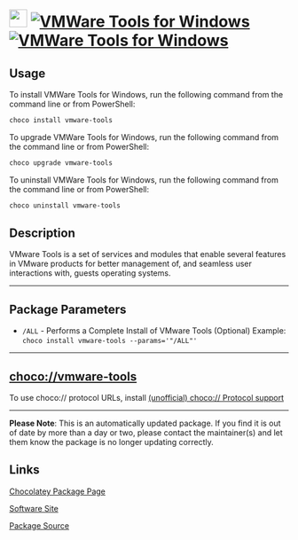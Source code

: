 # <img src="https://rawcdn.githack.com/virtualex-itv/chocolatey-packages/6ce9dc8f51e1b0adfcd4a2d620988b33caf1ccb3/icons/vmware-tools.png" width="32" height="32"/> [![VMWare Tools for Windows](https://img.shields.io/chocolatey/v/vmware-tools.svg?label=VMWare+Tools+for+Windows)](https://community.chocolatey.org/packages/vmware-tools) [![VMWare Tools for Windows](https://img.shields.io/chocolatey/dt/vmware-tools.svg)](https://community.chocolatey.org/packages/vmware-tools)

## Usage

To install VMWare Tools for Windows, run the following command from the command line or from PowerShell:

```powershell
choco install vmware-tools
```

To upgrade VMWare Tools for Windows, run the following command from the command line or from PowerShell:

```powershell
choco upgrade vmware-tools
```

To uninstall VMWare Tools for Windows, run the following command from the command line or from PowerShell:

```powershell
choco uninstall vmware-tools
```

## Description

VMware Tools is a set of services and modules that enable several features in VMware products for better management of, and seamless user interactions with, guests operating systems.

---

## Package Parameters

* `/ALL` - Performs a Complete Install of VMware Tools (Optional)
Example: `choco install vmware-tools --params='"/ALL"'`

---

## [choco://vmware-tools](choco://vmware-tools)

To use choco:// protocol URLs, install [(unofficial) choco:// Protocol support](https://chocolatey.org/packages/choco-protocol-support)

---

**Please Note**: This is an automatically updated package. If you find it is
out of date by more than a day or two, please contact the maintainer(s) and
let them know the package is no longer updating correctly.

## Links

[Chocolatey Package Page](https://community.chocolatey.org/packages/vmware-tools)

[Software Site](https://kb.vmware.com/kb/340)

[Package Source](https://github.com/virtualex-itv/chocolatey-packages/tree/master/automatic/vmware-tools)
